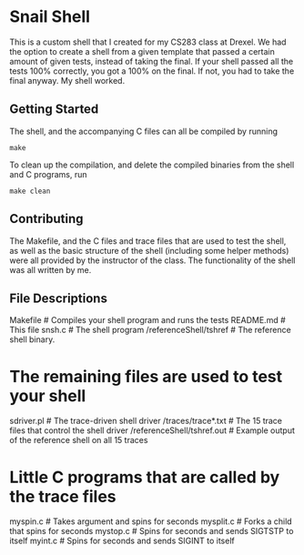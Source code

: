 # Snail Shell

This is a custom shell that I created for my CS283 class at Drexel. We had the option to create
a shell from a given template that passed a certain amount of given tests, instead of taking the
final. If your shell passed all the tests 100% correctly, you got a 100% on the final. If not,
you had to take the final anyway. My shell worked.

## Getting Started

The shell, and the accompanying C files can all be compiled by running
```
make
```
To clean up the compilation, and delete the compiled binaries from the shell and C programs, run
```
make clean
```

## Contributing

The Makefile, and the C files and trace files that are used to test the shell, as well as the basic
structure of the shell (including some helper methods) were all provided by the instructor of the class.
The functionality of the shell was all written by me.

## File Descriptions

Makefile	# Compiles your shell program and runs the tests
README.md		# This file
snsh.c		# The shell program
/referenceShell/tshref		# The reference shell binary.

# The remaining files are used to test your shell
sdriver.pl	# The trace-driven shell driver
/traces/trace*.txt	# The 15 trace files that control the shell driver
/referenceShell/tshref.out 	# Example output of the reference shell on all 15 traces

# Little C programs that are called by the trace files
myspin.c	# Takes argument <n> and spins for <n> seconds
mysplit.c	# Forks a child that spins for <n> seconds
mystop.c        # Spins for <n> seconds and sends SIGTSTP to itself
myint.c         # Spins for <n> seconds and sends SIGINT to itself
